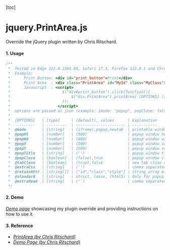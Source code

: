 [toc]
# jquery.PrintArea.js

Override the jQuery plugin written by Chris Ritschard.

#### 1. Usage
``` js {.line-numbers}
/**
 *  Tested in Edge 122.0.2365.80, Safari 17.3, Firefox 123.0.1 and Chrome 122.0.6261.112
 *  Example:
 *      Print Button: <div id="print_button">Print</div>
 *      Print Area  : <div class="PrintArea" id="MyId" class="MyClass"> ... html ... </div>
 *      Javascript  : <script>
 *                       $("div#print_button").click(function(){
 *                           $("div.PrintArea").printArea( [OPTIONS] );
 *                       });
 *                     </script>
 *  options are passed as json (example: {mode: "popup", popClose: false})
 *
 *  {OPTIONS}   | [type]     | (default), values      | Explanation
 *  ---------   | ---------  | ---------------------- | -----------
 *  @mode       | [string]   | (iframe),popup,newtab  | printable window is either iframe or browser popup
 *  @popHt      | [number]   | (500)                  | popup window height
 *  @popWd      | [number]   | (400)                  | popup window width
 *  @popX       | [number]   | (500)                  | popup window screen X position
 *  @popY       | [number]   | (500)                  | popup window screen Y position
 *  @popTitle   | [string]   | ('')                   | popup window title element
 *  @popClose   | [boolean]  | (false),true           | popup window close after printing
 *  @tabClose   | [boolean]  | (true),false           | new tab close after printing
 *  @extraCss   | [string]   | ('')                   | comma separated list of extra css to include
 *  @retainAttr | [string[]] | ["id","class","style"] | string array of attributes to retain for the containment area. (ie: id, style, class)
 *  @standard   | [string]   | strict, loose, (html5) | Only for popup. For html 4.01, strict or loose document standard, or html 5 standard
 *  @extraHead  | [string]   | ('')                   | comma separated list of extra elements to be appended to the head tag
 */
```
#### 2. Demo
*[Demo page](https://sunnyshao-print.netlify.app/index.html)* showcasing my plugin override and providing instructions on how to use it.

#### 3. Reference
- *[PrintArea (by Chris Ritschard)](https://plugins.jquery.com/PrintArea)*
- *[Demo Page (by Chris Ritschard)](https://www.jqueryscript.net/demo/Print-Specified-Area-Of-A-Page-PrintArea/demo/)*